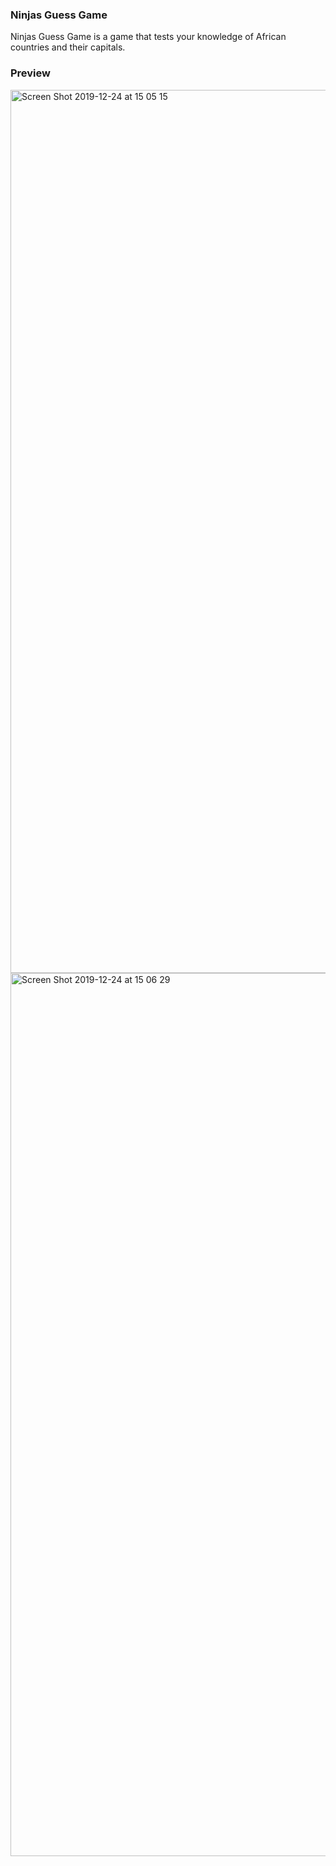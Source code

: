 ### Ninjas Guess Game
Ninjas Guess Game is a game that tests your knowledge of African countries and their capitals.

### Preview
<img width="1413" alt="Screen Shot 2019-12-24 at 15 05 15" src="https://user-images.githubusercontent.com/44000547/71414337-299b1780-265f-11ea-9fd5-57c2dacd4d98.png">
<img width="1413" alt="Screen Shot 2019-12-24 at 15 06 29" src="https://user-images.githubusercontent.com/44000547/71414328-24d66380-265f-11ea-80c8-9502aa21445a.png">

